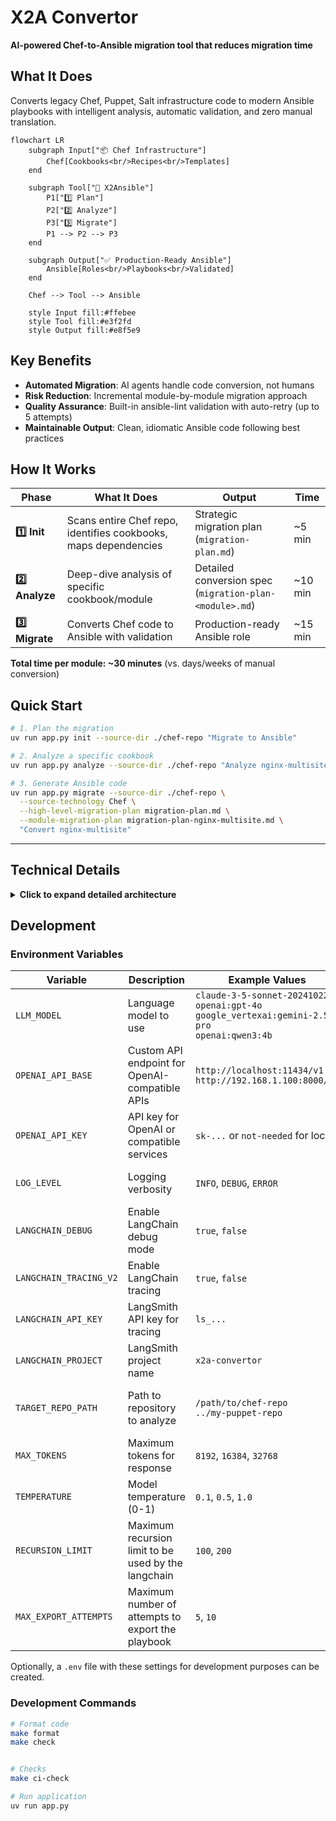 # X2A Convertor

**AI-powered Chef-to-Ansible migration tool that reduces migration time**

## What It Does

Converts legacy Chef, Puppet, Salt infrastructure code to modern Ansible playbooks with intelligent analysis, automatic validation, and zero manual translation.

```mermaid
flowchart LR
    subgraph Input["📦 Chef Infrastructure"]
        Chef[Cookbooks<br/>Recipes<br/>Templates]
    end

    subgraph Tool["🤖 X2Ansible"]
        P1["1️⃣ Plan"]
        P2["2️⃣ Analyze"]
        P3["3️⃣ Migrate"]
        P1 --> P2 --> P3
    end

    subgraph Output["✅ Production-Ready Ansible"]
        Ansible[Roles<br/>Playbooks<br/>Validated]
    end

    Chef --> Tool --> Ansible

    style Input fill:#ffebee
    style Tool fill:#e3f2fd
    style Output fill:#e8f5e9
```

## Key Benefits

- **Automated Migration**: AI agents handle code conversion, not humans
- **Risk Reduction**: Incremental module-by-module migration approach
- **Quality Assurance**: Built-in ansible-lint validation with auto-retry (up to 5 attempts)
- **Maintainable Output**: Clean, idiomatic Ansible code following best practices

## How It Works

| Phase | What It Does | Output | Time |
|-------|--------------|--------|------|
| **1️⃣ Init** | Scans entire Chef repo, identifies cookbooks, maps dependencies | Strategic migration plan (`migration-plan.md`) | ~5 min |
| **2️⃣ Analyze** | Deep-dive analysis of specific cookbook/module | Detailed conversion spec (`migration-plan-<module>.md`) | ~10 min |
| **3️⃣ Migrate** | Converts Chef code to Ansible with validation | Production-ready Ansible role | ~15 min |

**Total time per module: ~30 minutes** (vs. days/weeks of manual conversion)

## Quick Start

```bash
# 1. Plan the migration
uv run app.py init --source-dir ./chef-repo "Migrate to Ansible"

# 2. Analyze a specific cookbook
uv run app.py analyze --source-dir ./chef-repo "Analyze nginx-multisite"

# 3. Generate Ansible code
uv run app.py migrate --source-dir ./chef-repo \
  --source-technology Chef \
  --high-level-migration-plan migration-plan.md \
  --module-migration-plan migration-plan-nginx-multisite.md \
  "Convert nginx-multisite"
```

---

## Technical Details

<details>
<summary><b>Click to expand detailed architecture</b></summary>

### Agent Architecture

```mermaid
flowchart LR
    %% The render order is reversed on the rendering, this is why I started with migrate

    subgraph Migrate["Migrate & Validation Agent"]
        MigrateAgent["Migrate AGENT<br/>Create Ansible playbook output"]
    end

    subgraph MigrateTools["Migrate Tools"]
        AnsibleMigrateer["ANSIBLE Migrate Agent<br/>MCP with collections<br/>+ Ansible lint"]
    end

    MigrateAgent <-.-> AnsibleMigrateer

    subgraph ChefTools["Chef Tools"]
        ChefT["LIST/READ/GREP<br/>+ TREESITTER<br/>CHEF-COMMANDS"]
    end

    subgraph PuppetTools["Puppet Tools"]
        PuppetT["LIST/READ/GREP<br/>+ TREESITTER<br/>PUPPET-COMMANDS"]
    end

    subgraph SaltTools["Salt Tools"]
        SaltT["LIST/READ/GREP<br/>+ TREESITTER<br/>SALT-COMMANDS"]
    end

    subgraph Input["Input Analysis Agents"]
        Chef["CHEF AGENT"]
        Puppet["PUPPET AGENT"]
        Salt["SALT AGENT"]
    end

    subgraph Planning["Planning Agent"]
        InputAgent["INPUT AGENT<br/>Creates migration plan:<br/>- MIGRATION-MODULE-PLAN.md"]
    end

    Chef <-.-> ChefT
    Puppet <-.-> PuppetT
    Salt <-.-> SaltT
    InputAgent <--> Chef
    InputAgent <--> Puppet
    InputAgent <--> Salt

    subgraph InitTools["Init Tools"]
        InitT["FileSearch<br/>ListDirectory<br/>ReadFile<br/>WriteFile"]
    end

    subgraph Init["Init Agent"]
        InitAgent["INIT AGENT<br/>Creates:<br/>- MIGRATION-PLAN.md"]
    end
    InitAgent <-.-> InitT

    style Init fill:#e3f2fd
    style Input fill:#e8f5e9
    style Planning fill:#e3f2fd
    style Migrate fill:#fff3e0
    style InitTools fill:#f5f5f5
    style ChefTools fill:#f5f5f5
    style PuppetTools fill:#f5f5f5
    style SaltTools fill:#f5f5f5
    style MigrateTools fill:#f5f5f5
```

### Technical Workflow

```mermaid
flowchart TB
    Start([Chef Repository]) --> Init

    subgraph Init["1️⃣ INIT: Strategic Planning"]
        I1["Scan Repository"] --> I2["Identify Cookbooks"] --> I3["Map Dependencies"] --> I4["migration-plan.md"]
    end

    Init --> Analyze

    subgraph Analyze["2️⃣ ANALYZE: Deep-Dive"]
        A1["Select Module"] --> A2["Parse Recipes/Templates"] --> A3["Analyze Dependencies"] --> A4["migration-plan-MODULE.md"]
    end

    Analyze --> Migrate

    subgraph Migrate["3️⃣ MIGRATE: Code Generation"]
        M1["Read Plans"] --> M2["Convert .erb → .j2"] --> M3["Convert .rb → .yml"] --> M4["Validate"] --> M5["Ansible Role"]
    end

    Migrate --> Output["Production-Ready Ansible"]

    style Init fill:#e3f2fd
    style Analyze fill:#fff3e0
    style Migrate fill:#e8f5e9
```

### What Gets Converted

| Chef Artifact | Ansible Equivalent |
|---------------|-------------------|
| Recipes (`.rb`) | Tasks (`.yml`) |
| Templates (`.erb`) | Templates (`.j2`) |
| Attributes | Defaults (`defaults/main.yml`) |
| Resources | Modules + Tasks |
| Files | Files (copied) |

</details>

## Development

### Environment Variables

| Variable               | Description                                         | Example Values                                                                                           | Required                  |
| ---------------------- | --------------------------------------------------- | -------------------------------------------------------------------------------------------------------- | ------------------------- |
| `LLM_MODEL`            | Language model to use                               | `claude-3-5-sonnet-20241022`<br>`openai:gpt-4o`<br>`google_vertexai:gemini-2.5-pro`<br>`openai:qwen3:4b` | Yes                       |
| `OPENAI_API_BASE`      | Custom API endpoint for OpenAI-compatible APIs      | `http://localhost:11434/v1`<br>`http://192.168.1.100:8000/v1`                                            | No                        |
| `OPENAI_API_KEY`       | API key for OpenAI or compatible services           | `sk-...` or `not-needed` for local                                                                       | No                        |
| `LOG_LEVEL`            | Logging verbosity                                   | `INFO`, `DEBUG`, `ERROR`                                                                                 | No (default: INFO)        |
| `LANGCHAIN_DEBUG`      | Enable LangChain debug mode                         | `true`, `false`                                                                                          | No                        |
| `LANGCHAIN_TRACING_V2` | Enable LangChain tracing                            | `true`, `false`                                                                                          | No                        |
| `LANGCHAIN_API_KEY`    | LangSmith API key for tracing                       | `ls_...`                                                                                                 | No                        |
| `LANGCHAIN_PROJECT`    | LangSmith project name                              | `x2a-convertor`                                                                                          | No                        |
| `TARGET_REPO_PATH`     | Path to repository to analyze                       | `/path/to/chef-repo`<br>`../my-puppet-repo`                                                              | No (default: current dir) |
| `MAX_TOKENS`           | Maximum tokens for response                         | `8192`, `16384`, `32768`                                                                                 | No (default: 8192)        |
| `TEMPERATURE`          | Model temperature (0-1)                             | `0.1`, `0.5`, `1.0`                                                                                      | No (default: 0.1)         |
| `RECURSION_LIMIT`      | Maximum recursion limit to be used by the langchain | `100`, `200`                                                                                             | No (default: 100)         |
| `MAX_EXPORT_ATTEMPTS`  | Maximum number of attempts to export the playbook   | `5`, `10`                                                                                                | No (default: 5)           |

Optionally, a `.env` file with these settings for development purposes can be created.

### Development Commands

```bash
# Format code
make format
make check


# Checks
make ci-check

# Run application
uv run app.py
```
